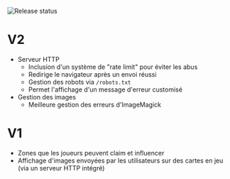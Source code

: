 ![Release status](https://github.com/pci-ua/pci-plugins/actions/workflows/build-release.yml/badge.svg)

# V2
- Serveur HTTP
    - Inclusion d'un système de "rate limit" pour éviter les abus
    - Redirige le navigateur après un envoi réussi
    - Gestion des robots via `/robots.txt`
    - Permet l'affichage d'un message d'erreur customisé
- Gestion des images
    - Meilleure gestion des erreurs d'ImageMagick

# V1
- Zones que les joueurs peuvent claim et influencer
- Affichage d'images envoyées par les utilisateurs sur des cartes en jeu (via un serveur HTTP intégré)
